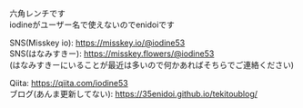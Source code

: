 六角レンチです  
iodineがユーザー名で使えないのでenidoiです  

SNS(Misskey io): https://misskey.io/@iodine53  
SNS(はなみすきー): https://misskey.flowers/@iodine53  
(はなみすきーにいることが最近は多いので何かあればそちらでご連絡ください)  

Qiita: https://qiita.com/iodine53  
ブログ(あんま更新してない): https://35enidoi.github.io/tekitoublog/  
